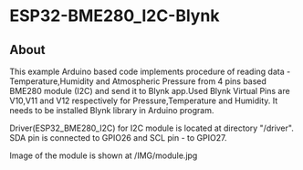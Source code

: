 # ESP32-BME280_I2C-Blynk

## About

This example Arduino based code implements procedure of reading data - Temperature,Humidity and Atmospheric Pressure from 4 pins based BME280 module (I2C) and send it to Blynk app.Used Blynk Virtual Pins are V10,V11 and V12 respectively for Pressure,Temperature and Humidity.
It needs to be installed Blynk library in Arduino program.

Driver(ESP32_BME280_I2C) for I2C module is located at directory "/driver".
SDA pin is connected to GPIO26 and SCL pin - to GPIO27.

Image of the module is shown at /IMG/module.jpg

